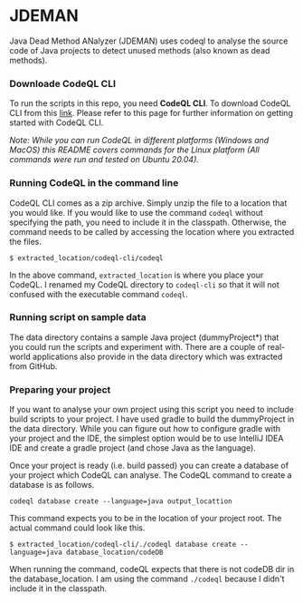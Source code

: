 # JDEMAN
Java Dead Method ANalyzer (JDEMAN) uses codeql to analyse the source code of Java projects to detect unused methods (also known as dead methods).

### Downloade CodeQL CLI
To run the scripts in this repo, you need **CodeQL CLI**. To download CodeQL CLI from this [link](https://github.com/github/codeql-cli-binaries/releases). Please refer to this page for further information on getting started with CodeQL CLI.

*Note: While you can run CodeQL in different platforms (Windows and MacOS) this README covers commands for the Linux platform (All commands were run and tested on Ubuntu 20.04).*

### Running CodeQL in the command line
CodeQL CLI comes as a zip archive. Simply unzip the file to a location that you would like. If you would like to use the command `codeql` without specifying the path, you need to include it in the classpath. Otherwise, the command needs to be called by accessing the location where you extracted the files. 

`$ extracted_location/codeql-cli/codeql`

In the above command, `extracted_location` is where you place your CodeQL. I renamed my CodeQL directory to `codeql-cli` so that it will not confused with the executable command `codeql`.

### Running script on sample data

The data directory contains a sample Java project (dummyProject*) that you could run the scripts and experiment with. There are a couple of real-world applications also provide in the data directory which was extracted from GitHub.

### Preparing your project

If you want to analyse your own project using this script you need to include build scripts to your project. I have used gradle to build the dummyProject in the data directory. While you can figure out how to configure gradle with your project and the IDE, the simplest option would be to use IntelliJ IDEA IDE and create a gradle project (and chose Java as the language).

Once your project is ready (i.e. build passed) you can create a database of your project which CodeQL can analyse. The CodeQL command to create a database is as follows.

`codeql database create --language=java output_locattion`

This command expects you to be in the location of your project root. The actual command could look like this.

`$ extracted_location/codeql-cli/./codeql database create --language=java database_location/codeDB`

When running the command, codeQL expects that there is not codeDB dir in the database_location. I am using the command `./codeql` because I didn't include it in the classpath.
